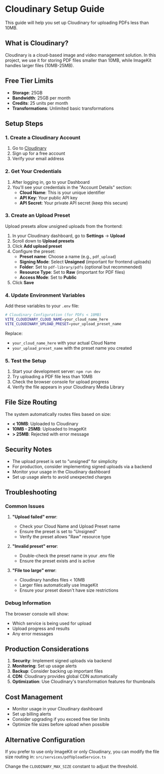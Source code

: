 # Cloudinary Setup Guide

This guide will help you set up Cloudinary for uploading PDFs less than 10MB.

## What is Cloudinary?

Cloudinary is a cloud-based image and video management solution. In this project, we use it for storing PDF files smaller than 10MB, while ImageKit handles larger files (10MB-25MB).

## Free Tier Limits

- **Storage**: 25GB
- **Bandwidth**: 25GB per month
- **Credits**: 25 units per month
- **Transformations**: Unlimited basic transformations

## Setup Steps

### 1. Create a Cloudinary Account

1. Go to [Cloudinary](https://cloudinary.com/)
2. Sign up for a free account
3. Verify your email address

### 2. Get Your Credentials

1. After logging in, go to your Dashboard
2. You'll see your credentials in the "Account Details" section:
   - **Cloud Name**: This is your unique identifier
   - **API Key**: Your public API key
   - **API Secret**: Your private API secret (keep this secure)

### 3. Create an Upload Preset

Upload presets allow unsigned uploads from the frontend:

1. In your Cloudinary dashboard, go to **Settings** → **Upload**
2. Scroll down to **Upload presets**
3. Click **Add upload preset**
4. Configure the preset:
   - **Preset name**: Choose a name (e.g., `pdf_upload`)
   - **Signing Mode**: Select **Unsigned** (important for frontend uploads)
   - **Folder**: Set to `pdf-library/pdfs` (optional but recommended)
   - **Resource Type**: Set to **Raw** (important for PDF files)
   - **Access Mode**: Set to **Public**
5. Click **Save**

### 4. Update Environment Variables

Add these variables to your `.env` file:

```bash
# Cloudinary Configuration (for PDFs < 10MB)
VITE_CLOUDINARY_CLOUD_NAME=your_cloud_name_here
VITE_CLOUDINARY_UPLOAD_PRESET=your_upload_preset_name
```

Replace:
- `your_cloud_name_here` with your actual Cloud Name
- `your_upload_preset_name` with the preset name you created

### 5. Test the Setup

1. Start your development server: `npm run dev`
2. Try uploading a PDF file less than 10MB
3. Check the browser console for upload progress
4. Verify the file appears in your Cloudinary Media Library

## File Size Routing

The system automatically routes files based on size:

- **< 10MB**: Uploaded to Cloudinary
- **10MB - 25MB**: Uploaded to ImageKit
- **> 25MB**: Rejected with error message

## Security Notes

- The upload preset is set to "unsigned" for simplicity
- For production, consider implementing signed uploads via a backend
- Monitor your usage in the Cloudinary dashboard
- Set up usage alerts to avoid unexpected charges

## Troubleshooting

### Common Issues

1. **"Upload failed" error**:
   - Check your Cloud Name and Upload Preset name
   - Ensure the preset is set to "Unsigned"
   - Verify the preset allows "Raw" resource type

2. **"Invalid preset" error**:
   - Double-check the preset name in your .env file
   - Ensure the preset exists and is active

3. **"File too large" error**:
   - Cloudinary handles files < 10MB
   - Larger files automatically use ImageKit
   - Ensure your preset doesn't have size restrictions

### Debug Information

The browser console will show:
- Which service is being used for upload
- Upload progress and results
- Any error messages

## Production Considerations

1. **Security**: Implement signed uploads via backend
2. **Monitoring**: Set up usage alerts
3. **Backup**: Consider backing up important files
4. **CDN**: Cloudinary provides global CDN automatically
5. **Optimization**: Use Cloudinary's transformation features for thumbnails

## Cost Management

- Monitor usage in your Cloudinary dashboard
- Set up billing alerts
- Consider upgrading if you exceed free tier limits
- Optimize file sizes before upload when possible

## Alternative Configuration

If you prefer to use only ImageKit or only Cloudinary, you can modify the file size routing in:
`src/services/pdfUploadService.ts`

Change the `CLOUDINARY_MAX_SIZE` constant to adjust the threshold.
